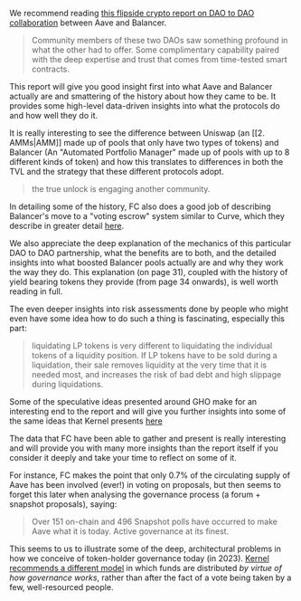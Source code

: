 We recommend reading [this flipside crypto report on DAO to DAO collaboration](https://data.flipsidecrypto.xyz/wp-content/uploads/2023/02/Flipside-Governance-Analysis-of-a-DAO-to-DAO-Partnership.pdf) between Aave and Balancer.

>Community members of these two DAOs saw something profound in what the  other had to offer. Some complimentary capability paired with the deep expertise and  trust that comes from time-tested smart contracts.

This report will give you good insight first into what Aave and Balancer actually are and smattering of the history about how they came to be. It provides some high-level data-driven insights into what the protocols do and how well they do it. 

It is really interesting to see the difference between Uniswap (an [[2. AMMs|AMM]] made up of pools that only have two types of tokens) and Balancer (An "Automated Portfolio Manager" made up of pools with up to 8 different kinds of token) and how this translates to differences in both the TVL and the strategy that these different protocols adopt.

>the true unlock is engaging another community.

In detailing some of the history, FC also does a good job of describing Balancer's move to a "voting escrow" system similar to Curve, which they describe in greater detail [here](https://medium.com/flipside-governance/to-ve-or-not-to-ve-9e3d14d4ccc5).

We also appreciate the deep explanation of the mechanics of this particular DAO to DAO partnership, what the benefits are to both, and the detailed insights into what boosted Balancer pools actually are and why they work the way they do. This explanation (on page 31), coupled with the history of yield bearing tokens they provide (from page 34 onwards), is well worth reading in full.

The even deeper insights into risk assessments done by people who might even have some idea how to do such a thing is fascinating, especially this part:

>liquidating LP tokens is very different to liquidating the individual  tokens of a liquidity position. If LP tokens have to be sold during a liquidation, their sale removes liquidity at the very time that it is needed most, and increases the risk of bad debt and high slippage during liquidations.

Some of the speculative ideas presented around GHO make for an interesting end to the report and will give you further insights into some of the same ideas that Kernel presents [here](https://www.kernel.community/en/tokens/token-studies/maker-difference)

The data that FC have been able to gather and present is really interesting and will provide you with many more insights than the report itself if you consider it deeply and take your time to reflect on some of it. 

For instance, FC makes the point that only 0.7% of the circulating supply of Aave has been involved (ever!) in voting on proposals, but then seems to forget this later when analysing the governance process (a forum + snapshot proposals), saying:

>Over 151 on-chain and 496 Snapshot polls have occurred to make Aave what it is today. Active governance at its finest.

This seems to us to illustrate some of the deep, architectural problems in how we conceive of token-holder governance today (in 2023). [Kernel recommends a different model](https://www.kernel.community/en/tokens/#the-cost-of-decisions) in which funds are distributed *by virtue of how governance works*, rather than after the fact of a vote being taken by a few, well-resourced people.